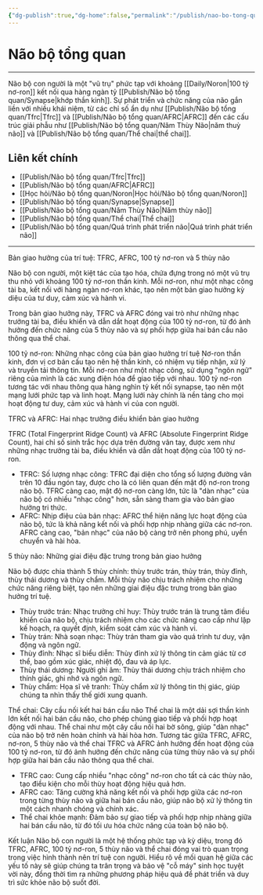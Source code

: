 ```yaml
---
{"dg-publish":true,"dg-home":false,"permalink":"/publish/nao-bo-tong-quan/nao-bo-tong-quan/","dgPassFrontmatter":true,"noteIcon":"","updated":"2025-01-12T15:19:36.568+07:00"}
---
```


# Não bộ tổng quan
---

Não bộ con người là một "vũ trụ" phức tạp với khoảng [[Daily/Noron\|100 tỷ nơ-ron]] kết nối qua hàng ngàn tỷ [[Publish/Não bộ tổng quan/Synapse\|khớp thần kinh]]. Sự phát triển và chức năng của não gắn liền với nhiều khái niệm, từ các chỉ số ẩn dụ như [[Publish/Não bộ tổng quan/Tfrc\|Tfrc]] và [[Publish/Não bộ tổng quan/AFRC\|AFRC]] đến các cấu trúc giải phẫu như [[Publish/Não bộ tổng quan/Năm Thùy Não\|năm thuỳ não]] và [[Publish/Não bộ tổng quan/Thể chai\|thể chai]].

## Liên kết chính
- [[Publish/Não bộ tổng quan/Tfrc\|Tfrc]]
- [[Publish/Não bộ tổng quan/AFRC\|AFRC]]
- [[Học hỏi/Não bộ tổng quan/Noron\|Học hỏi/Não bộ tổng quan/Noron]]
- [[Publish/Não bộ tổng quan/Synapse\|Synapse]]
- [[Publish/Não bộ tổng quan/Năm Thùy Não\|Năm thùy não]]
- [[Publish/Não bộ tổng quan/Thể chai\|Thể chai]]
- [[Publish/Não bộ tổng quan/Quá trình phát triển não\|Quá trình phát triển não]]

---
Bản giao hưởng của trí tuệ: TFRC, AFRC, 100 tỷ nơ-ron và 5 thùy não

Não bộ con người, một kiệt tác của tạo hóa, chứa đựng trong nó một vũ trụ thu nhỏ với khoảng 100 tỷ nơ-ron thần kinh. Mỗi nơ-ron, như một nhạc công tài ba, kết nối với hàng ngàn nơ-ron khác, tạo nên một bản giao hưởng kỳ diệu của tư duy, cảm xúc và hành vi.  

Trong bản giao hưởng này, TFRC và AFRC đóng vai trò như những nhạc trưởng tài ba, điều khiển và dẫn dắt hoạt động của 100 tỷ nơ-ron,  từ đó  ảnh hưởng  đến  chức năng  của  5  thùy não  và  sự  phối hợp  giữa  hai  bán cầu  não  thông qua  thể chai.

100 tỷ nơ-ron: Những nhạc công của bản giao hưởng trí tuệ
Nơ-ron thần kinh, đơn vị cơ bản cấu tạo nên hệ thần kinh,  có  nhiệm vụ  tiếp nhận,  xử lý  và  truyền tải  thông tin.  Mỗi  nơ-ron  như một  nhạc công,  sử dụng  "ngôn ngữ"  riêng  của  mình  là  các  xung  điện  hóa  để  giao tiếp  với  nhau.  100  tỷ  nơ-ron  tương tác  với  nhau  thông qua  hàng  nghìn  tỷ  kết nối  synapse,  tạo  nên  một  mạng lưới  phức tạp  và  linh hoạt.  Mạng lưới  này  chính là  nền tảng  cho  mọi  hoạt động  tư duy,  cảm xúc  và  hành vi  của  con người.

TFRC và AFRC:  Hai nhạc trưởng điều khiển bản giao hưởng

TFRC (Total Fingerprint Ridge Count)  và  AFRC (Absolute Fingerprint Ridge Count),  hai  chỉ số  sinh trắc  học  dựa trên  đường  vân  tay,  được  xem  như  những  nhạc trưởng  tài ba,  điều khiển  và  dẫn dắt  hoạt động  của  100  tỷ  nơ-ron.
 * TFRC:  Số lượng nhạc công:  TFRC  đại diện  cho  tổng số  lượng  đường  vân  trên  10  đầu  ngón  tay,  được  cho là  có  liên quan  đến  mật độ  nơ-ron  trong  não bộ.  TFRC  càng cao,  mật độ  nơ-ron  càng lớn,  tức là  "dàn nhạc"  của  não bộ  có  nhiều  "nhạc công"  hơn,  sẵn sàng  tham gia  vào  bản  giao hưởng  tri thức.
 * AFRC:  Nhịp điệu của bản nhạc:  AFRC  thể hiện  năng lực  hoạt động  của  não bộ,  tức là  khả năng  kết nối  và  phối hợp  nhịp nhàng  giữa  các  nơ-ron.  AFRC  càng cao,  "bản nhạc"  của  não bộ  càng  trở nên  phong phú,  uyển chuyển  và  hài hòa.

5 thùy não:  Những giai điệu đặc trưng trong bản giao hưởng

Não bộ  được  chia  thành  5  thùy  chính:  thùy  trước trán,  thùy  trán,  thùy  đỉnh,  thùy  thái dương  và  thùy  chẩm.  Mỗi  thùy  não  chịu  trách nhiệm  cho  những  chức năng  riêng biệt,  tạo  nên  những  giai điệu  đặc trưng  trong  bản  giao hưởng  trí tuệ.
 * Thùy trước trán:  Nhạc trưởng  chỉ huy:  Thùy  trước trán  là  trung tâm  điều khiển  của  não bộ,  chịu  trách nhiệm  cho  các  chức năng  cao cấp  như  lập kế hoạch,  ra quyết định,  kiểm soát  cảm xúc  và  hành vi.
 * Thùy trán:  Nhà  soạn nhạc:  Thùy  trán  tham gia  vào  quá trình  tư duy,  vận động  và  ngôn ngữ.
 * Thùy đỉnh:  Nhạc sĩ  biểu diễn:  Thùy  đỉnh  xử lý  thông tin  cảm giác  từ  cơ thể,  bao gồm  xúc giác,  nhiệt độ,  đau  và  áp lực.
 * Thùy thái dương:  Người  ghi âm:  Thùy  thái dương  chịu  trách nhiệm  cho  thính giác,  ghi nhớ  và  ngôn ngữ.
 * Thùy chẩm:  Họa sĩ  vẽ  tranh:  Thùy  chẩm  xử lý  thông tin  thị giác,  giúp  chúng ta  nhìn  thấy  thế giới  xung quanh.

Thể chai:  Cây cầu nối kết hai bán cầu não
Thể chai  là  một  dải  sợi  thần kinh  lớn  kết nối  hai  bán cầu  não,  cho phép  chúng  giao tiếp  và  phối hợp  hoạt động  với  nhau.  Thể chai  như một  cây cầu  nối  hai  bờ  sông,  giúp  "dàn nhạc"  của  não bộ  trở nên  hoàn chỉnh  và  hài hòa  hơn.
Tương tác giữa TFRC, AFRC, nơ-ron, 5 thùy não và thể chai
TFRC  và  AFRC  ảnh hưởng  đến  hoạt động  của  100  tỷ  nơ-ron,  từ đó  ảnh hưởng  đến  chức năng  của  từng  thùy não  và  sự  phối hợp  giữa  hai  bán cầu  não  thông qua  thể chai.
 * TFRC  cao:  Cung cấp  nhiều  "nhạc công"  nơ-ron  cho  tất cả  các  thùy não,  tạo  điều kiện  cho  mỗi  thùy  hoạt động  hiệu quả  hơn.
 * AFRC  cao:  Tăng cường  khả năng  kết nối  và  phối hợp  giữa  các  nơ-ron  trong  từng  thùy  não  và  giữa  hai  bán cầu  não,  giúp  não bộ  xử lý  thông tin  một cách  nhanh chóng  và  chính xác.
 * Thể chai  khỏe mạnh:  Đảm bảo  sự  giao tiếp  và  phối hợp  nhịp nhàng  giữa  hai  bán cầu  não,  từ đó  tối ưu hóa  chức năng  của  toàn bộ  não bộ.


Kết luận
Não bộ  con người  là  một  hệ thống  phức tạp  và  kỳ diệu,  trong đó  TFRC,  AFRC,  100  tỷ  nơ-ron,  5  thùy não  và  thể chai  đóng  vai trò  quan trọng  trong  việc  hình thành  nên  trí tuệ  con người.  Hiểu  rõ  về  mối  quan hệ  giữa  các  yếu tố  này  sẽ  giúp  chúng ta  trân trọng  và  bảo vệ  "cỗ máy"  sinh học  tuyệt vời  này,  đồng thời  tìm  ra  những  phương pháp  hiệu quả  để  phát triển  và  duy trì  sức khỏe  não bộ  suốt  đời.
